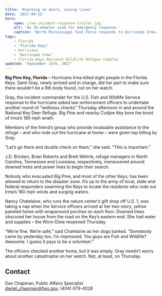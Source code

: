 ```yaml
---
title: 'Knocking on doors, saving lives'
date: '2017-09-15'
hero:
    name: irma-incident-response-trailer.jpg
    alt: 'An 18-wheeler used for emergency response.'
    caption: 'North Mississippi Task Force responds to Hurricane Irma. Photo by USFWS.'
tags:
    - Florida
    - 'Florida Keys'
    - Hurricane
    - 'Hurricane Irma'
    - Florida Keys National Wildlife Refuges Complex
updated: 'September 15th, 2017'
---
```


**Big Pine Key, Florida** – Hurricane Irma killed eight people in the Florida Keys. Sami Gray, newly arrived and in charge, did her part to make sure there wouldn’t be a 9th body found, not on her watch.

Gray, the incident commander for the U.S. Fish and Wildlife Service response to the hurricane asked law-enforcement officers to undertake another round of “wellness checks”  Thursday afternoon in and around the National Key Deer Refuge. Big Pine and nearby Cudjoe Key bore the brunt of Irma’s 180 mph wrath.

Members of the friend’s group who provide invaluable assistance to the refuge – and who rode out the hurricane at home – were given top billing by Gray.

“Let’s go there and double check on them,” she said. “This is important.”

J.D. Bricken, Brian Roberts and Brett Wehrle, refuge managers in North Carolina, Tennessee and Louisiana, respectively, maneuvered around downed trees and power lines to begin their search.

Nobody who evacuated Big Pine, and most of the other Keys, has been allowed to return to the disaster zone. It’s up to the army of local, state and federal responders swarming the Keys to locate the residents who rode out Irma’s 180 mph winds and surging waters.

Nancy Chatelaine, who runs the nature center’s gift shop off U.S. 1, was taking a nap when the Service officers arrived at her two-story, yellow paneled home with wraparound porches on each floor. Downed trees obscured her house from the road on the Key’s eastern end. She had water and supplies – the Winn-Dixie reopened Thursday.

“We’re fine. We’re safe,” said Chatelaine as her dogs barked. “Somebody came by yesterday too. I’m impressed. You guys are Fish and Wildlife? Awesome. I guess it pays to be a volunteer.”

The officers checked another home, but it was empty. Gray needn’t worry about another catastrophe on her watch. Not, at least, on Thursday.

## Contact

Dan Chapman, Public Affairs Specialist  
[daniel_chapman@fws.gov](mailto:daniel_chapman@fws.gov), (404) 679-4028  
